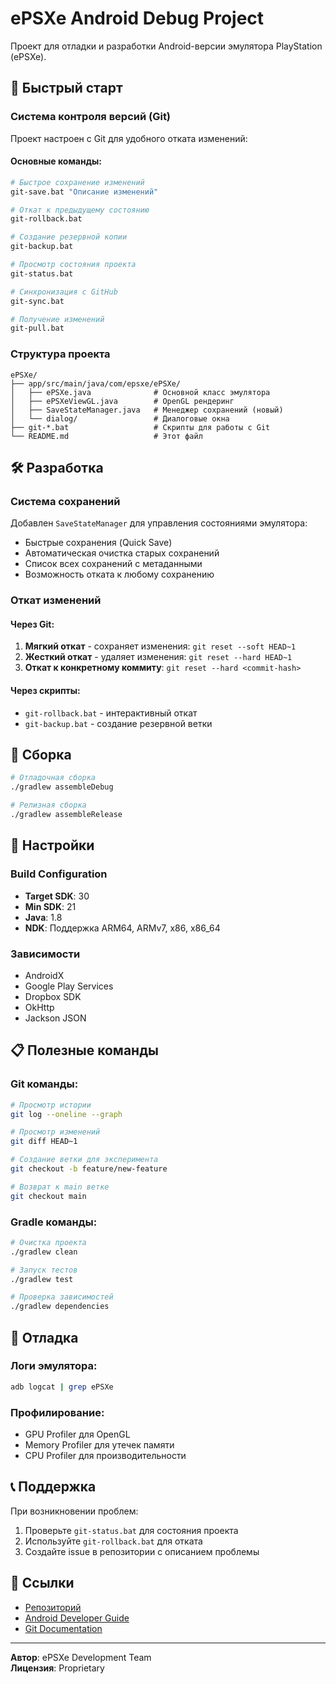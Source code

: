 # ePSXe Android Debug Project

Проект для отладки и разработки Android-версии эмулятора PlayStation (ePSXe).

## 🚀 Быстрый старт

### Система контроля версий (Git)

Проект настроен с Git для удобного отката изменений:

#### Основные команды:

```bash
# Быстрое сохранение изменений
git-save.bat "Описание изменений"

# Откат к предыдущему состоянию  
git-rollback.bat

# Создание резервной копии
git-backup.bat

# Просмотр состояния проекта
git-status.bat

# Синхронизация с GitHub
git-sync.bat

# Получение изменений
git-pull.bat
```

### Структура проекта

```
ePSXe/
├── app/src/main/java/com/epsxe/ePSXe/
│   ├── ePSXe.java              # Основной класс эмулятора
│   ├── ePSXeViewGL.java        # OpenGL рендеринг
│   ├── SaveStateManager.java   # Менеджер сохранений (новый)
│   └── dialog/                 # Диалоговые окна
├── git-*.bat                   # Скрипты для работы с Git
└── README.md                   # Этот файл
```

## 🛠 Разработка

### Система сохранений

Добавлен `SaveStateManager` для управления состояниями эмулятора:

- Быстрые сохранения (Quick Save)
- Автоматическая очистка старых сохранений
- Список всех сохранений с метаданными
- Возможность отката к любому сохранению

### Откат изменений

#### Через Git:
1. **Мягкий откат** - сохраняет изменения: `git reset --soft HEAD~1`
2. **Жесткий откат** - удаляет изменения: `git reset --hard HEAD~1`
3. **Откат к конкретному коммиту**: `git reset --hard <commit-hash>`

#### Через скрипты:
- `git-rollback.bat` - интерактивный откат
- `git-backup.bat` - создание резервной ветки

## 📱 Сборка

```bash
# Отладочная сборка
./gradlew assembleDebug

# Релизная сборка  
./gradlew assembleRelease
```

## 🔧 Настройки

### Build Configuration
- **Target SDK**: 30
- **Min SDK**: 21
- **Java**: 1.8
- **NDK**: Поддержка ARM64, ARMv7, x86, x86_64

### Зависимости
- AndroidX
- Google Play Services
- Dropbox SDK
- OkHttp
- Jackson JSON

## 📋 Полезные команды

### Git команды:
```bash
# Просмотр истории
git log --oneline --graph

# Просмотр изменений
git diff HEAD~1

# Создание ветки для эксперимента
git checkout -b feature/new-feature

# Возврат к main ветке
git checkout main
```

### Gradle команды:
```bash
# Очистка проекта
./gradlew clean

# Запуск тестов
./gradlew test

# Проверка зависимостей
./gradlew dependencies
```

## 🐛 Отладка

### Логи эмулятора:
```bash
adb logcat | grep ePSXe
```

### Профилирование:
- GPU Profiler для OpenGL
- Memory Profiler для утечек памяти
- CPU Profiler для производительности

## 📞 Поддержка

При возникновении проблем:

1. Проверьте `git-status.bat` для состояния проекта
2. Используйте `git-rollback.bat` для отката
3. Создайте issue в репозитории с описанием проблемы

## 🔗 Ссылки

- [Репозиторий](https://github.com/Xellouey/epsxedebug)
- [Android Developer Guide](https://developer.android.com/)
- [Git Documentation](https://git-scm.com/doc)

---

**Автор**: ePSXe Development Team  
**Лицензия**: Proprietary